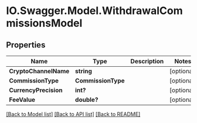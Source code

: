 # IO.Swagger.Model.WithdrawalCommissionsModel
## Properties

Name | Type | Description | Notes
------------ | ------------- | ------------- | -------------
**CryptoChannelName** | **string** |  | [optional] 
**CommissionType** | **CommissionType** |  | [optional] 
**CurrencyPrecision** | **int?** |  | [optional] 
**FeeValue** | **double?** |  | [optional] 

[[Back to Model list]](../README.md#documentation-for-models) [[Back to API list]](../README.md#documentation-for-api-endpoints) [[Back to README]](../README.md)

